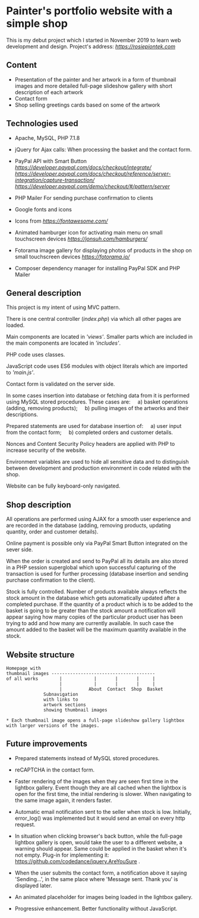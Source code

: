# Painter's portfolio website with a simple shop 

This is my debut project which I started in November 2019 to learn web development and design. 
Project's address:  *https://rosiepiontek.com*

## Content

* Presentation of the painter and her artwork in a form of thumbnail images and more detailed full-page slideshow gallery with short description of each artwork
* Contact form 
* Shop selling greetings cards based on some of the artwork

## Technologies used

* Apache, MySQL, PHP 7.1.8

* jQuery  for Ajax calls: 
   When processing the basket and the contact form.
   
* PayPal API with Smart Button *https://developer.paypal.com/docs/checkout/integrate/*   *https://developer.paypal.com/docs/checkout/reference/server-integration/capture-transaction/* 
*https://developer.paypal.com/demo/checkout/#/pattern/server*

* PHP Mailer
For sending purchase confirmation to clients

* Google fonts and icons

* Icons from *https://fontawesome.com/*

* Animated hamburger icon for activating main menu on small touchscreen devices
*https://jonsuh.com/hamburgers/*

* Fotorama image gallery for displaying photos of products in the shop on small touchscreen devices
*https://fotorama.io/*

* Composer dependency manager for installing PayPal SDK and PHP Mailer

## General description

This project is my intent of using MVC pattern.

There is one central controller (*index.php*) via which all other pages are loaded.

Main components are located in *'views'*.  Smaller parts which are included in the main components are located in *'includes'*.

PHP code uses classes.

JavaScript code uses ES6 modules with object literals which are imported to *'main.js'*.

Contact form is validated on the server side.

In some cases insertion into database or fetching data from it is performed using MySQL stored procedures. These cases are:
&nbsp;&nbsp;&nbsp;&nbsp;a) basket operations (adding, removing products);
&nbsp;&nbsp;&nbsp;&nbsp;b) pulling images of the artworks and their descriptions.

Prepared statements are used for database insertion of:
&nbsp;&nbsp;&nbsp;&nbsp;a) user input from the contact form;
&nbsp;&nbsp;&nbsp;&nbsp;b) completed orders and customer details.
  
Nonces and Content Security Policy headers are applied with PHP to increase security of the website.

Environment variables are used to hide all sensitive data and to distinguish between development and production environment in code related with the shop.

Website can be fully keyboard-only navigated.

## Shop description

All operations are performed using AJAX for a smooth user experience and are recorded in the database (adding, removing products, updating quantity, order and customer details).

Online payment is possible only via PayPal Smart Button integrated on the sever side.

When the order is created and send to PayPal all its details are also stored in a PHP session superglobal which upon successful capturing of the transaction is used for further processing (database insertion and sending purchase confirmation to the client).

Stock is fully controlled.
Number of products available always reflects the stock amount in the database which gets automatically updated after a completed purchase.
If the quantity of a product which is to be added to the basket is going to be greater than the stock amount a notification will appear saying how many copies of the particular product user has been trying to add and how many are currently available. In such case the amount added to the basket will be the maximum quantity available in the stock.

## Website structure

```
Homepage with
thumbnail images ---------------------------------------
of all works        |            |       |       |     |
                    |            |       |       |     |
                    |          About  Contact  Shop  Basket
              Subnavigation
              with links to 
              artwork sections
              showing thumbnail images

* Each thumbnail image opens a full-page slideshow gallery lightbox with larger versions of the images.
``` 


## Future improvements

* Prepared statements instead of MySQL stored procedures.

* reCAPTCHA in the contact form.

* Faster rendering of the images when they are seen first time in the lightbox gallery. Event though they are all cached when the lightbox is open for the first time, the initial rendering is slower. When navigating to the same image again, it renders faster. 

* Automatic email notification sent to the seller when stock is low. Initially, error_log() was implemented but it would send an email on every http request.

* In situation when clicking browser's back button, while the full-page lightbox gallery is open, would take the user to a different website, a warning should appear. Same could be applied in the basket when it's not empty. Plug-in for implementing it: https://github.com/codedance/jquery.AreYouSure .

* When the user submits the contact form, a notification above it saying 'Sending...', in the same place where 'Message sent. Thank you' is displayed later.

* An animated placeholder for images being loaded in the lightbox gallery.

* Progressive enhancement. Better functionality without JavaScript.
